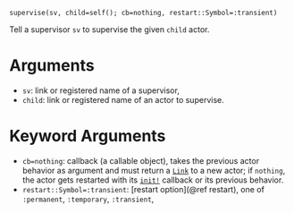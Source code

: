 ```
supervise(sv, child=self(); cb=nothing, restart::Symbol=:transient)
```

Tell a supervisor `sv` to supervise the given `child` actor.

# Arguments

  * `sv`: link or registered name of a supervisor,
  * `child`: link or registered name of an actor to supervise.

# Keyword Arguments

  * `cb=nothing`: callback (a callable object), takes the    previous actor behavior as argument and must return    a [`Link`](@ref) to a new actor; if `nothing`, the   actor gets restarted with its [`init!`](@ref) callback    or its previous behavior.
  * `restart::Symbol=:transient`: [restart option](@ref restart), one of    `:permanent`, `:temporary`, `:transient`,
